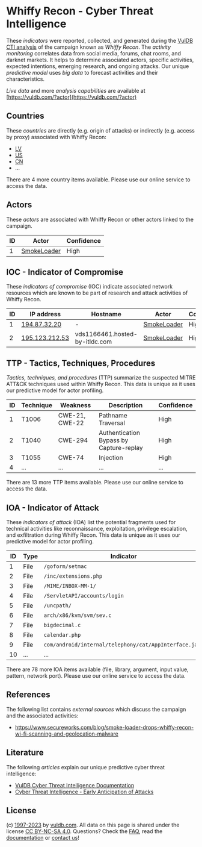 # Whiffy Recon - Cyber Threat Intelligence

These _indicators_ were reported, collected, and generated during the [VulDB CTI analysis](https://vuldb.com/?kb.cti) of the campaign known as _Whiffy Recon_. The _activity monitoring_ correlates data from social media, forums, chat rooms, and darknet markets. It helps to determine associated actors, specific activities, expected intentions, emerging research, and ongoing attacks. Our unique _predictive model_ uses _big data_ to forecast activities and their characteristics.

_Live data_ and more _analysis capabilities_ are available at [https://vuldb.com/?actor](https://vuldb.com/?actor)

## Countries

These _countries_ are directly (e.g. origin of attacks) or indirectly (e.g. access by proxy) associated with Whiffy Recon:

* [LV](https://vuldb.com/?country.lv)
* [US](https://vuldb.com/?country.us)
* [CN](https://vuldb.com/?country.cn)
* ...

There are 4 more country items available. Please use our online service to access the data.

## Actors

These _actors_ are associated with Whiffy Recon or other actors linked to the campaign.

ID | Actor | Confidence
-- | ----- | ----------
1 | [SmokeLoader](https://vuldb.com/?actor.smokeloader) | High

## IOC - Indicator of Compromise

These _indicators of compromise_ (IOC) indicate associated network resources which are known to be part of research and attack activities of Whiffy Recon.

ID | IP address | Hostname | Actor | Confidence
-- | ---------- | -------- | ----- | ----------
1 | [194.87.32.20](https://vuldb.com/?ip.194.87.32.20) | - | [SmokeLoader](https://vuldb.com/?actor.smokeloader) | High
2 | [195.123.212.53](https://vuldb.com/?ip.195.123.212.53) | vds1166461.hosted-by-itldc.com | [SmokeLoader](https://vuldb.com/?actor.smokeloader) | High

## TTP - Tactics, Techniques, Procedures

_Tactics, techniques, and procedures_ (TTP) summarize the suspected MITRE ATT&CK techniques used within Whiffy Recon. This data is unique as it uses our predictive model for actor profiling.

ID | Technique | Weakness | Description | Confidence
-- | --------- | -------- | ----------- | ----------
1 | T1006 | CWE-21, CWE-22 | Pathname Traversal | High
2 | T1040 | CWE-294 | Authentication Bypass by Capture-replay | High
3 | T1055 | CWE-74 | Injection | High
4 | ... | ... | ... | ...

There are 13 more TTP items available. Please use our online service to access the data.

## IOA - Indicator of Attack

These _indicators of attack_ (IOA) list the potential fragments used for technical activities like reconnaissance, exploitation, privilege escalation, and exfiltration during Whiffy Recon. This data is unique as it uses our predictive model for actor profiling.

ID | Type | Indicator | Confidence
-- | ---- | --------- | ----------
1 | File | `/goform/setmac` | High
2 | File | `/inc/extensions.php` | High
3 | File | `/MIME/INBOX-MM-1/` | High
4 | File | `/ServletAPI/accounts/login` | High
5 | File | `/uncpath/` | Medium
6 | File | `arch/x86/kvm/svm/sev.c` | High
7 | File | `bigdecimal.c` | Medium
8 | File | `calendar.php` | Medium
9 | File | `com/android/internal/telephony/cat/AppInterface.java` | High
10 | ... | ... | ...

There are 78 more IOA items available (file, library, argument, input value, pattern, network port). Please use our online service to access the data.

## References

The following list contains _external sources_ which discuss the campaign and the associated activities:

* https://www.secureworks.com/blog/smoke-loader-drops-whiffy-recon-wi-fi-scanning-and-geolocation-malware

## Literature

The following _articles_ explain our unique predictive cyber threat intelligence:

* [VulDB Cyber Threat Intelligence Documentation](https://vuldb.com/?kb.cti)
* [Cyber Threat Intelligence - Early Anticipation of Attacks](https://www.scip.ch/en/?labs.20201022)

## License

(c) [1997-2023](https://vuldb.com/?kb.changelog) by [vuldb.com](https://vuldb.com/?kb.about). All data on this page is shared under the license [CC BY-NC-SA 4.0](https://creativecommons.org/licenses/by-nc-sa/4.0/). Questions? Check the [FAQ](https://vuldb.com/?kb.faq), read the [documentation](https://vuldb.com/?kb) or [contact us](https://vuldb.com/?contact)!
